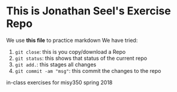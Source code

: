 # This is Jonathan Seel's Exercise Repo

We use **this file** to practice markdown
We have tried:

1. `git close`: this is you copy/download a Repo
2. `git status`: this shows that status of the current repo
3. `git add.`: this stages all changes
4. `git commit -am "msg"`: this commit the changes to the repo 

in-class exercises for misy350 spring 2018
